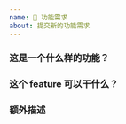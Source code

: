 ```yaml
---
name: 🍰 功能需求
about: 提交新的功能需求
---
```


<!--
请确保 [文档](https://github.com/xtaodada/PagerMaid-Modify/wiki) 和 [issue](https://github.com/xtaodada/PagerMaid-Modify/issues) 中没有相关内容，并按照模版提供信息
否则 issue 将被立即关闭
-->

### 这是一个什么样的功能？

### 这个 feature 可以干什么？

### 额外描述

<!--
generated by github-issue-template
-->
